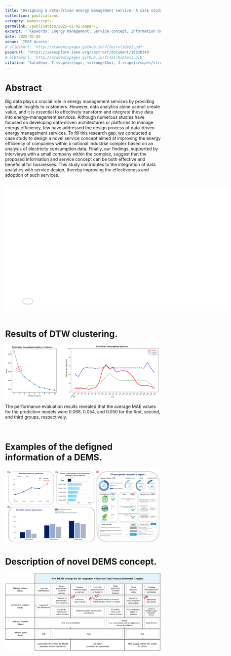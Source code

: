 ```yaml
---
title: "Designing a data-driven energy management service: A case study of South Korea’s national industrial complex"
collection: publications
category: manuscripts
permalink: /publication/2025-01-02-paper-1'
excerpt: '`Keywords: Energy management, Service concept, Information design, Case study, Data-driven, National industrial complex`'
date: 2025-01-02
venue: 'IEEE Access'
# slidesurl: 'http://academicpages.github.io/files/slides1.pdf'
paperurl: 'https://ieeexplore.ieee.org/abstract/document/10820349'
# bibtexurl: 'http://academicpages.github.io/files/bibtex1.bib'
citation: 'Salakhov, T.<sup>‡</sup>, <strong>Choi, J.<sup>‡</sup></strong>, & Kim, M. (2025). &quot;Designing a data-driven energy management service: A case study of South Korea’s national industrial complex. IEEE Access. (‡=contributed equally to this work.)' 
---
```



# Abstract
Big data plays a crucial role in energy management services by providing valuable insights to customers. However, data analytics alone cannot create value, and it is essential to effectively transform and integrate these data into energy-management services. Although numerous studies have focused on developing data-driven architectures or platforms to manage energy efficiency, few have addressed the design process of data-driven energy management services. To fill this research gap, we conducted a case study to design a novel service concept aimed at improving the energy efficiency of companies within a national industrial complex based on an analysis of electricity consumption data. Finally, our findings, supported by interviews with a small company within the complex, suggest that the proposed information and service concept can be both effective and beneficial for businesses. This study contributes to the integration of data analytics with service design, thereby improving the effectiveness and adoption of such services.

<br/>

<iframe src="/files/j1.pdf#toolbar=0&navpanes=0&scrollbar=0" width="800" height="400" style="display: block; margin: auto; border: none;"></iframe>

<br/>


# Results of DTW clustering.
<img src='/images/논문1/f1.png'>

The performance evaluation results revealed that the average MAE values for the prediction models were 0.068, 0.054, and 0.050 for the first, second, and third groups, respectively.

<br/>

# Examples of the defigned information of a DEMS.
<img src='/images/논문1/f2.png'>

<br/>

# Description of novel DEMS concept.
<img src='/images/논문1/f3.png'>


